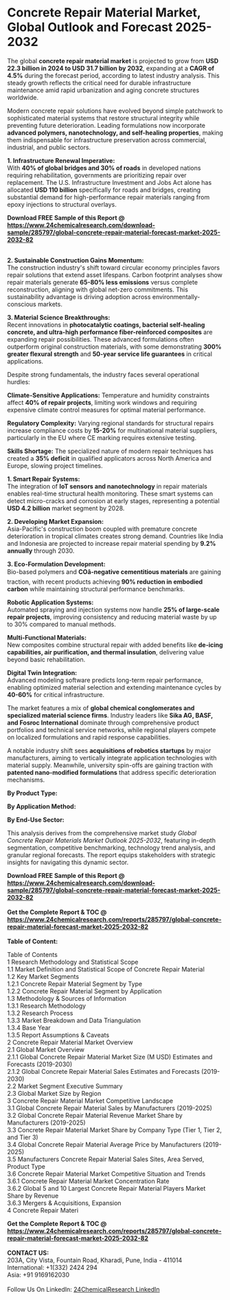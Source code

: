 <h1>Concrete Repair Material Market, Global Outlook and Forecast 2025-2032</h1><p>The global <strong>concrete repair material market</strong> is projected to grow from <strong>USD 22.3 billion in 2024 to USD 31.7 billion by 2032</strong>, expanding at a <strong>CAGR of 4.5%</strong> during the forecast period, according to latest industry analysis. This steady growth reflects the critical need for durable infrastructure maintenance amid rapid urbanization and aging concrete structures worldwide.</p><p>Modern concrete repair solutions have evolved beyond simple patchwork to sophisticated material systems that restore structural integrity while preventing future deterioration. Leading formulations now incorporate <strong>advanced polymers, nanotechnology, and self-healing properties</strong>, making them indispensable for infrastructure preservation across commercial, industrial, and public sectors.</p><p><strong>1. Infrastructure Renewal Imperative:</strong><br>
With <strong>40% of global bridges and 30% of roads</strong> in developed nations requiring rehabilitation, governments are prioritizing repair over replacement. The U.S. Infrastructure Investment and Jobs Act alone has allocated <strong>USD 110 billion</strong> specifically for roads and bridges, creating substantial demand for high-performance repair materials ranging from epoxy injections to structural overlays.</p><div><b>Download FREE Sample of this Report @ 
            <a href="https://www.24chemicalresearch.com/download-sample/285797/global-concrete-repair-material-forecast-market-2025-2032-82">
            https://www.24chemicalresearch.com/download-sample/285797/global-concrete-repair-material-forecast-market-2025-2032-82</a></b></div><br><p><strong>2. Sustainable Construction Gains Momentum:</strong><br>
The construction industry's shift toward circular economy principles favors repair solutions that extend asset lifespans. Carbon footprint analyses show repair materials generate <strong>65-80% less emissions</strong> versus complete reconstruction, aligning with global net-zero commitments. This sustainability advantage is driving adoption across environmentally-conscious markets.</p><p><strong>3. Material Science Breakthroughs:</strong><br>
Recent innovations in <strong>photocatalytic coatings, bacterial self-healing concrete, and ultra-high performance fiber-reinforced composites</strong> are expanding repair possibilities. These advanced formulations often outperform original construction materials, with some demonstrating <strong>300% greater flexural strength</strong> and <strong>50-year service life guarantees</strong> in critical applications.</p><p>Despite strong fundamentals, the industry faces several operational hurdles:</p><p><strong>Climate-Sensitive Applications:</strong> Temperature and humidity constraints affect <strong>40% of repair projects</strong>, limiting work windows and requiring expensive climate control measures for optimal material performance.</p><p><strong>Regulatory Complexity:</strong> Varying regional standards for structural repairs increase compliance costs by <strong>15-20%</strong> for multinational material suppliers, particularly in the EU where CE marking requires extensive testing.</p><p><strong>Skills Shortage:</strong> The specialized nature of modern repair techniques has created a <strong>35% deficit</strong> in qualified applicators across North America and Europe, slowing project timelines.</p><p><strong>1. Smart Repair Systems:</strong><br>
The integration of <strong>IoT sensors and nanotechnology</strong> in repair materials enables real-time structural health monitoring. These smart systems can detect micro-cracks and corrosion at early stages, representing a potential <strong>USD 4.2 billion</strong> market segment by 2028.</p><p><strong>2. Developing Market Expansion:</strong><br>
Asia-Pacific's construction boom coupled with premature concrete deterioration in tropical climates creates strong demand. Countries like India and Indonesia are projected to increase repair material spending by <strong>9.2% annually</strong> through 2030.</p><p><strong>3. Eco-Formulation Development:</strong><br>
Bio-based polymers and <strong>COâ-negative cementitious materials</strong> are gaining traction, with recent products achieving <strong>90% reduction in embodied carbon</strong> while maintaining structural performance benchmarks.</p><p><strong>Robotic Application Systems:</strong><br>
	Automated spraying and injection systems now handle <strong>25% of large-scale repair projects</strong>, improving consistency and reducing material waste by up to 30% compared to manual methods.</p><p><strong>Multi-Functional Materials:</strong><br>
	New composites combine structural repair with added benefits like <strong>de-icing capabilities, air purification, and thermal insulation</strong>, delivering value beyond basic rehabilitation.</p><p><strong>Digital Twin Integration:</strong><br>
	Advanced modeling software predicts long-term repair performance, enabling optimized material selection and extending maintenance cycles by <strong>40-60%</strong> for critical infrastructure.</p><p>The market features a mix of <strong>global chemical conglomerates and specialized material science firms</strong>. Industry leaders like <strong>Sika AG, BASF, and Fosroc International</strong> dominate through comprehensive product portfolios and technical service networks, while regional players compete on localized formulations and rapid response capabilities.</p><p>A notable industry shift sees <strong>acquisitions of robotics startups</strong> by major manufacturers, aiming to vertically integrate application technologies with material supply. Meanwhile, university spin-offs are gaining traction with <strong>patented nano-modified formulations</strong> that address specific deterioration mechanisms.</p><p><strong>By Product Type:</strong></p><p><strong>By Application Method:</strong></p><p><strong>By End-Use Sector:</strong></p><p>This analysis derives from the comprehensive market study <em>Global Concrete Repair Materials Market Outlook 2025-2032</em>, featuring in-depth segmentation, competitive benchmarking, technology trend analysis, and granular regional forecasts. The report equips stakeholders with strategic insights for navigating this dynamic sector.</p><div><b>Download FREE Sample of this Report @ 
            <a href="https://www.24chemicalresearch.com/download-sample/285797/global-concrete-repair-material-forecast-market-2025-2032-82">
            https://www.24chemicalresearch.com/download-sample/285797/global-concrete-repair-material-forecast-market-2025-2032-82</a></b></div><br><div><b>Get the Complete Report & TOC @ 
            <a href="https://www.24chemicalresearch.com/reports/285797/global-concrete-repair-material-forecast-market-2025-2032-82">
            https://www.24chemicalresearch.com/reports/285797/global-concrete-repair-material-forecast-market-2025-2032-82</a></b></div><br>
            <b>Table of Content:</b><p>Table of Contents<br />
1 Research Methodology and Statistical Scope<br />
1.1 Market Definition and Statistical Scope of Concrete Repair Material<br />
1.2 Key Market Segments<br />
1.2.1 Concrete Repair Material Segment by Type<br />
1.2.2 Concrete Repair Material Segment by Application<br />
1.3 Methodology & Sources of Information<br />
1.3.1 Research Methodology<br />
1.3.2 Research Process<br />
1.3.3 Market Breakdown and Data Triangulation<br />
1.3.4 Base Year<br />
1.3.5 Report Assumptions & Caveats<br />
2 Concrete Repair Material Market Overview<br />
2.1 Global Market Overview<br />
2.1.1 Global Concrete Repair Material Market Size (M USD) Estimates and Forecasts (2019-2030)<br />
2.1.2 Global Concrete Repair Material Sales Estimates and Forecasts (2019-2030)<br />
2.2 Market Segment Executive Summary<br />
2.3 Global Market Size by Region<br />
3 Concrete Repair Material Market Competitive Landscape<br />
3.1 Global Concrete Repair Material Sales by Manufacturers (2019-2025)<br />
3.2 Global Concrete Repair Material Revenue Market Share by Manufacturers (2019-2025)<br />
3.3 Concrete Repair Material Market Share by Company Type (Tier 1, Tier 2, and Tier 3)<br />
3.4 Global Concrete Repair Material Average Price by Manufacturers (2019-2025)<br />
3.5 Manufacturers Concrete Repair Material Sales Sites, Area Served, Product Type<br />
3.6 Concrete Repair Material Market Competitive Situation and Trends<br />
3.6.1 Concrete Repair Material Market Concentration Rate<br />
3.6.2 Global 5 and 10 Largest Concrete Repair Material Players Market Share by Revenue<br />
3.6.3 Mergers & Acquisitions, Expansion<br />
4 Concrete Repair Materi</p><div><b>Get the Complete Report & TOC @ 
            <a href="https://www.24chemicalresearch.com/reports/285797/global-concrete-repair-material-forecast-market-2025-2032-82">
            https://www.24chemicalresearch.com/reports/285797/global-concrete-repair-material-forecast-market-2025-2032-82</a></b></div><br><b>CONTACT US:</b><br>
            203A, City Vista, Fountain Road, Kharadi, Pune, India - 411014<br>
            International: +1(332) 2424 294<br>
            Asia: +91 9169162030 <br><br>
            Follow Us On LinkedIn: <a href="https://www.linkedin.com/company/24chemicalresearch/">24ChemicalResearch LinkedIn</a>
